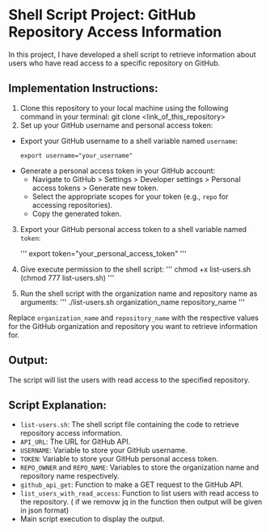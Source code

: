 
# Shell Script Project: GitHub Repository Access Information

In this project, I have developed a shell script to retrieve information about users who have read access to a specific repository on GitHub.

## Implementation Instructions:
1. Clone this repository to your local machine using the following command in your terminal:
git clone <link_of_this_repository>
2. Set up your GitHub username and personal access token:
- Export your GitHub username to a shell variable named `username`:
  ```
  export username="your_username"
  ```
- Generate a personal access token in your GitHub account:
  - Navigate to GitHub > Settings > Developer settings > Personal access tokens > Generate new token.
  - Select the appropriate scopes for your token (e.g., `repo` for accessing repositories).
  - Copy the generated token.

3. Export your GitHub personal access token to a shell variable named `token`:

   '''
   export token="your_personal_access_token"
   '''

5. Give execute permission to the shell script:
   '''
   chmod +x list-users.sh (chmod 777 list-users.sh)
   '''

7. Run the shell script with the organization name and repository name as arguments:
   '''
   ./list-users.sh organization_name repository_name
   '''

Replace `organization_name` and `repository_name` with the respective values for the GitHub organization and repository you want to retrieve information for.

## Output:

The script will list the users with read access to the specified repository.

## Script Explanation:

- `list-users.sh`: The shell script file containing the code to retrieve repository access information.
- `API_URL`: The URL for GitHub API.
- `USERNAME`: Variable to store your GitHub username.
- `TOKEN`: Variable to store your GitHub personal access token.
- `REPO_OWNER` and `REPO_NAME`: Variables to store the organization name and repository name respectively.
- `github_api_get`: Function to make a GET request to the GitHub API.
- `list_users_with_read_access`: Function to list users with read access to the repository. (  if we removw jq in the function then output will be given in json format)
- Main script execution to display the output.

  
